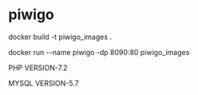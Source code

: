 # piwigo


docker build -t piwigo_images .

docker run --name piwigo -dp 8090:80 piwigo_images

PHP VERSION-7.2

MYSQL VERSION-5.7
